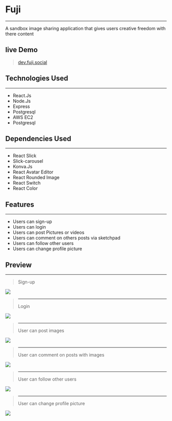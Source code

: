 # Fuji 
---
 A sandbox image sharing application that gives users creative freedom with there content

## live Demo
>[dev.fuji.social](https://dev.fuji.social/)

## Technologies Used
---
- React.Js
- Node.Js
- Express
- Postgresql
- AWS EC2
- Postgresql
## Dependencies Used
---
- React Slick
- Slick-carousel
- Konva.Js
- React Avatar Editor
- React Rounded Image
- React Switch
- React Color
## Features
---
- Users can sign-up
- Users can login
- Users can post Pictures or videos
- Users can comment on others posts via sketchpad
- Users can follow other users
- Users can change profile picture

## Preview
---
>Sign-up

![](./preview/Fuji-sign-in-2.gif)
> ---
>Login

![](./preview/Fuji-sign-in-real.gif)
> ---
>User can post images

![](./preview/Fuji-User-can-Post-Images.gif)
> ---
>User can comment on posts with images

![](./preview/Fuji-User-can-Comment-On-Post-With-Pictures.gif)
> ---
>User can follow other users

![](./preview/Fuji-User-can-Follow-Other-Users.gif)
> ---
>User can change profile picture

![](./preview/Fuji-User-can-Change-Profile-Picture.gif)
> 

